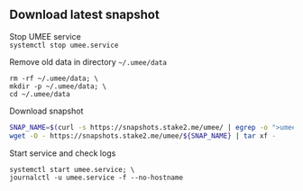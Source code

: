 ## Download latest snapshot  
Stop UMEE service  
`systemctl stop umee.service`  

Remove old data in directory `~/.umee/data`  
```
rm -rf ~/.umee/data; \
mkdir -p ~/.umee/data; \
cd ~/.umee/data
```

Download snapshot  
```bash
SNAP_NAME=$(curl -s https://snapshots.stake2.me/umee/ | egrep -o ">umee.*tar" | tr -d ">" | tail -n1); \
wget -O - https://snapshots.stake2.me/umee/${SNAP_NAME} | tar xf -
```

Start service and check logs  
```
systemctl start umee.service; \
journalctl -u umee.service -f --no-hostname
```
